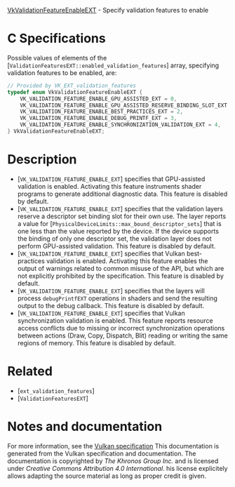 [VkValidationFeatureEnableEXT](https://www.khronos.org/registry/vulkan/specs/1.3-extensions/man/html/VkValidationFeatureEnableEXT.html) - Specify validation features to enable

# C Specifications
Possible values of elements of the
[`ValidationFeaturesEXT::enabled_validation_features`] array,
specifying validation features to be enabled, are:
```c
// Provided by VK_EXT_validation_features
typedef enum VkValidationFeatureEnableEXT {
    VK_VALIDATION_FEATURE_ENABLE_GPU_ASSISTED_EXT = 0,
    VK_VALIDATION_FEATURE_ENABLE_GPU_ASSISTED_RESERVE_BINDING_SLOT_EXT = 1,
    VK_VALIDATION_FEATURE_ENABLE_BEST_PRACTICES_EXT = 2,
    VK_VALIDATION_FEATURE_ENABLE_DEBUG_PRINTF_EXT = 3,
    VK_VALIDATION_FEATURE_ENABLE_SYNCHRONIZATION_VALIDATION_EXT = 4,
} VkValidationFeatureEnableEXT;
```

# Description
- [`VK_VALIDATION_FEATURE_ENABLE_EXT`] specifies that GPU-assisted validation is enabled. Activating this feature instruments shader programs to generate additional diagnostic data. This feature is disabled by default.
- [`VK_VALIDATION_FEATURE_ENABLE_EXT`] specifies that the validation layers reserve a descriptor set binding slot for their own use. The layer reports a value for [`PhysicalDeviceLimits::max_bound_descriptor_sets`] that is one less than the value reported by the device. If the device supports the binding of only one descriptor set, the validation layer does not perform GPU-assisted validation. This feature is disabled by default.
- [`VK_VALIDATION_FEATURE_ENABLE_EXT`] specifies that Vulkan best-practices validation is enabled. Activating this feature enables the output of warnings related to common misuse of the API, but which are not explicitly prohibited by the specification. This feature is disabled by default.
- [`VK_VALIDATION_FEATURE_ENABLE_EXT`] specifies that the layers will process `debugPrintfEXT` operations in shaders and send the resulting output to the debug callback. This feature is disabled by default.
- [`VK_VALIDATION_FEATURE_ENABLE_EXT`] specifies that Vulkan synchronization validation is enabled. This feature reports resource access conflicts due to missing or incorrect synchronization operations between actions (Draw, Copy, Dispatch, Blit) reading or writing the same regions of memory. This feature is disabled by default.

# Related
- [`ext_validation_features`]
- [`ValidationFeaturesEXT`]

# Notes and documentation
For more information, see the [Vulkan specification](https://www.khronos.org/registry/vulkan/specs/1.3-extensions/html/vkspec.html)
This documentation is generated from the Vulkan specification and documentation.
The documentation is copyrighted by *The Khronos Group Inc.* and is licensed under *Creative Commons Attribution 4.0 International*.
his license explicitely allows adapting the source material as long as proper credit is given.
        